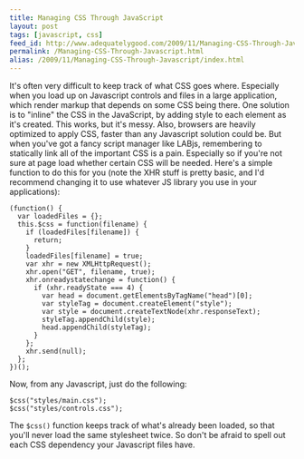 ```yaml
---
title: Managing CSS Through JavaScript
layout: post
tags: [javascript, css]
feed_id: http://www.adequatelygood.com/2009/11/Managing-CSS-Through-Javascript
permalink: /Managing-CSS-Through-Javascript.html
alias: /2009/11/Managing-CSS-Through-Javascript/index.html
---
```


It's often very difficult to keep track of what CSS goes where. Especially when you load up on Javascript controls and files in a large application, which render markup that depends on some CSS being there. One solution is to "inline" the CSS in the JavaScript, by adding style to each element as it's created. This works, but it's messy. Also, browsers are heavily optimized to apply CSS, faster than any Javascript solution could be. But when you've got a fancy script manager like LABjs, remembering to statically link all of the important CSS is a pain. Especially so if you're not sure at page load whether certain CSS will be needed. Here's a simple function to do this for you (note the XHR stuff is pretty basic, and I'd recommend changing it to use whatever JS library you use in your applications):

    (function() {
      var loadedFiles = {}; 
      this.$css = function(filename) { 
        if (loadedFiles[filename]) { 
          return; 
        } 
        loadedFiles[filename] = true; 
        var xhr = new XMLHttpRequest(); 
        xhr.open("GET", filename, true); 
        xhr.onreadystatechange = function() { 
          if (xhr.readyState === 4) { 
            var head = document.getElementsByTagName("head")[0]; 
            var styleTag = document.createElement("style"); 
            var style = document.createTextNode(xhr.responseText);
            styleTag.appendChild(style); 
            head.appendChild(styleTag);
          } 
        }; 
        xhr.send(null); 
      };
    })();

Now, from any Javascript, just do the following:

    $css("styles/main.css"); 
    $css("styles/controls.css");

The `$css()` function keeps track of what's already been loaded, so that you'll never load the same stylesheet twice. So don't be afraid to spell out each CSS dependency your Javascript files have.

